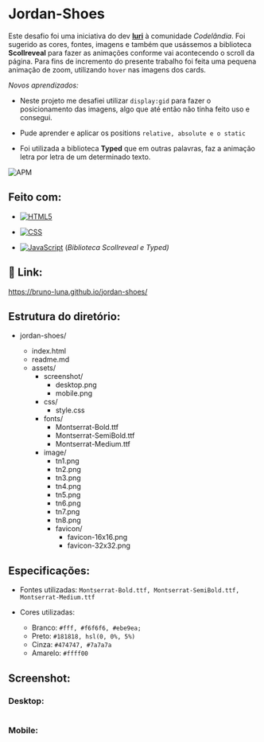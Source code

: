 # **Jordan-Shoes**

Este desafio foi uma iniciativa do dev [**Iuri**](https://github.com/iuricode) à comunidade *Codelândia*. Foi sugerido as cores, fontes, imagens e também que usássemos a biblioteca  **Scollreveal** para fazer as animações conforme vai acontecendo o scroll da página. Para fins de incremento do presente trabalho foi feita uma pequena animação de zoom, utilizando `hover` nas imagens dos cards. 

*Novos aprendizados:*

* Neste projeto me desafiei utilizar `display:gid` para fazer o posicionamento das imagens, algo que até então não tinha feito uso e consegui. 

* Pude aprender e aplicar os positions `relative, absolute e o static` 

* Foi utilizada a biblioteca **Typed** que em outras palavras, faz a animação letra por letra de um determinado texto.



![APM](https://camo.githubusercontent.com/2b5be4f21ba05bac285e81a1a1f11036ee50ca3bb9b2b7b00a3cd1cf0589b2fc/68747470733a2f2f696d672e736869656c64732e696f2f61706d2f6c2f76696d2d6d6f64653f636f6c6f723d626c7565)

## Feito com:

- [![HTML5](https://camo.githubusercontent.com/3fd58db04ae96181db91ff9cee08bca4ca6db9db8dd38f2063f26781eaeb67e4/68747470733a2f2f696d672e736869656c64732e696f2f62616467652f2d48544d4c352d3030303030303f7374796c653d666c6174266c6f676f3d68746d6c35)](https://camo.githubusercontent.com/3fd58db04ae96181db91ff9cee08bca4ca6db9db8dd38f2063f26781eaeb67e4/68747470733a2f2f696d672e736869656c64732e696f2f62616467652f2d48544d4c352d3030303030303f7374796c653d666c6174266c6f676f3d68746d6c35)

- [![CSS](https://camo.githubusercontent.com/d738d76484d50c8345c2d01e39364b707285bc7936140858e7909dfe6424efb2/68747470733a2f2f696d672e736869656c64732e696f2f62616467652f2d4353532d3035313232413f7374796c653d666c6174266c6f676f3d43535333266c6f676f436f6c6f723d313537324236)](https://camo.githubusercontent.com/d738d76484d50c8345c2d01e39364b707285bc7936140858e7909dfe6424efb2/68747470733a2f2f696d672e736869656c64732e696f2f62616467652f2d4353532d3035313232413f7374796c653d666c6174266c6f676f3d43535333266c6f676f436f6c6f723d313537324236)

- [![JavaScript](https://camo.githubusercontent.com/ddbeaac0298ab7864fff9ed11ff78cc48623e4ff75b6ba770ceeb80fb2aa9685/68747470733a2f2f696d672e736869656c64732e696f2f62616467652f2d4a6176615363726970742d3030303030303f7374796c653d666c6174266c6f676f3d6a617661736372697074)](https://camo.githubusercontent.com/ddbeaac0298ab7864fff9ed11ff78cc48623e4ff75b6ba770ceeb80fb2aa9685/68747470733a2f2f696d672e736869656c64732e696f2f62616467652f2d4a6176615363726970742d3030303030303f7374796c653d666c6174266c6f676f3d6a617661736372697074) (*Biblioteca Scollreveal e Typed)*

  

## :tada:  Link:

https://bruno-luna.github.io/jordan-shoes/

## Estrutura do diretório:

- jordan-shoes/

  - index.html
  - readme.md
  - assets/
    - screenshot/
      - desktop.png
      - mobile.png
    - css/
      - style.css
    - fonts/
      - Montserrat-Bold.ttf
      - Montserrat-SemiBold.ttf
      - Montserrat-Medium.ttf
    - image/
      - tn1.png
      - tn2.png
      - tn3.png
      - tn4.png
      - tn5.png
      - tn6.png
      - tn7.png
      - tn8.png
      - favicon/
        - favicon-16x16.png
        - favicon-32x32.png

  

## Especificações:

- Fontes utilizadas: `Montserrat-Bold.ttf, Montserrat-SemiBold.ttf, Montserrat-Medium.ttf  `

- Cores utilizadas:  

  - Branco: `#fff, #f6f6f6, #ebe9ea; `
  - Preto: `#181818, hsl(0, 0%, 5%)`
  - Cinza: `#474747, #7a7a7a `
  - Amarelo: `#ffff00`

  


## Screenshot: 

### Desktop:

![]()

### Mobile:

![]()

